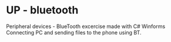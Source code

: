 # UP - bluetooth
Peripheral devices - BlueTooth excercise made with C# Winforms
Connecting PC and sending files to the phone using BT.
